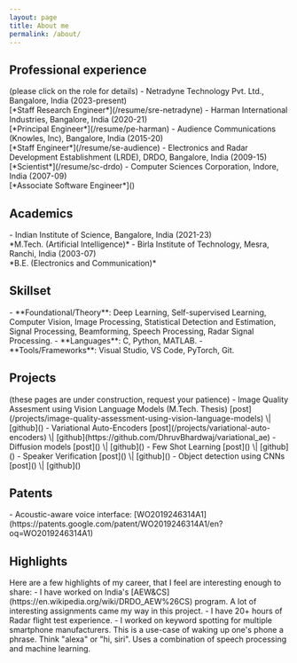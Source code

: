 ```yaml
---
layout: page
title: About me
permalink: /about/
---
```



<h2>Professional experience</h2>
(please click on the role for details)
- Netradyne Technology Pvt. Ltd., Bangalore, India (2023-present)<br>[*Staff Research Engineer*](/resume/sre-netradyne)
- Harman International Industries, Bangalore, India (2020-21) <br>[*Principal Engineer*](/resume/pe-harman)
- Audience Communications (Knowles, Inc), Bangalore, India (2015-20) <br>[*Staff Engineer*](/resume/se-audience)
- Electronics and Radar Development Establishment (LRDE), DRDO, Bangalore, India (2009-15) <br>[*Scientist*](/resume/sc-drdo)
- Computer Sciences Corporation, Indore, India (2007-09) <br>[*Associate Software Engineer*]()

<h2>Academics</h2>
- Indian Institute of Science, Bangalore, India (2021-23) <br>*M.Tech. (Artificial Intelligence)*
- Birla Institute of Technology, Mesra, Ranchi, India (2003-07) <br>*B.E. (Electronics and Communication)*

<h2>Skillset</h2>
- **Foundational/Theory**: Deep Learning, Self-supervised Learning, Computer Vision, Image Processing, Statistical Detection and Estimation, Signal Processing, Beamforming, Speech Processing, Radar Signal Processing.
- **Languages**: C, Python, MATLAB.
- **Tools/Frameworks**: Visual Studio, VS Code, PyTorch, Git.

<h2>Projects</h2>
(these pages are under construction, request your patience)
- Image Quality Assesment using Vision Language Models (M.Tech. Thesis) [post](/projects/image-quality-assessment-using-vision-language-models) \| [github]()
- Variational Auto-Encoders [post](/projects/variational-auto-encoders) \| [github](https://github.com/DhruvBhardwaj/variational_ae)
- Diffusion models [post]() \| [github]()
- Few Shot Learning [post]() \| [github]()
- Speaker Verification [post]() \| [github]()
- Object detection using CNNs [post]() \| [github]()

<h2>Patents</h2>
- Acoustic-aware voice interface: [WO2019246314A1](https://patents.google.com/patent/WO2019246314A1/en?oq=WO2019246314A1)

<h2>Highlights</h2>
Here are a few highlights of my career, that I feel are interesting enough to share:
- I have worked on India's [AEW&CS](https://en.wikipedia.org/wiki/DRDO_AEW%26CS) program. A lot of interesting assignments came my way in this project.
- I have 20+ hours of Radar flight test experience.
- I worked on keyword spotting for multiple smartphone manufacturers. This is a use-case of waking up one's phone a phrase. Think "alexa" or "hi, siri". Uses a combination of speech processing and machine learning.
